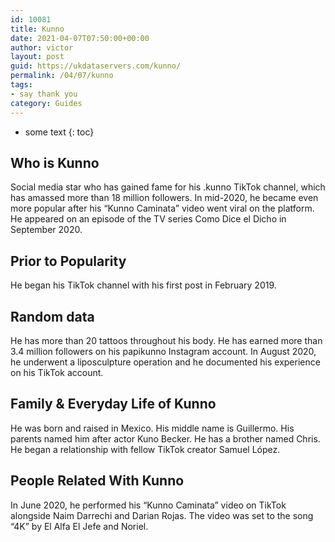 ```yaml
---
id: 10081
title: Kunno
date: 2021-04-07T07:50:00+00:00
author: victor
layout: post
guid: https://ukdataservers.com/kunno/
permalink: /04/07/kunno
tags:
- say thank you
category: Guides
---
```


* some text
{: toc}


## Who is Kunno



Social media star who has gained fame for his .kunno TikTok channel, which has amassed more than 18 million followers. In mid-2020, he became even more popular after his &#8220;Kunno Caminata&#8221; video went viral on the platform. He appeared on an episode of the TV series Como Dice el Dicho in September 2020.

                
                
                
## Prior to Popularity



He began his TikTok channel with his first post in February 2019.

                
                
                
## Random data



He has more than 20 tattoos throughout his body. He has earned more than 3.4 million followers on his papikunno Instagram account. In August 2020, he underwent a liposculpture operation and he documented his experience on his TikTok account. 

                
                
                
## Family & Everyday Life of Kunno



He was born and raised in Mexico. His middle name is Guillermo. His parents named him after actor Kuno Becker. He has a brother named Chris. He began a relationship with fellow TikTok creator Samuel López. 

                
                
                
## People Related With Kunno



In June 2020, he performed his &#8220;Kunno Caminata&#8221; video on TikTok alongside Naim Darrechi and Darian Rojas. The video was set to the song &#8220;4K&#8221; by El Alfa El Jefe and Noriel. 

                
              
            
          
          
          